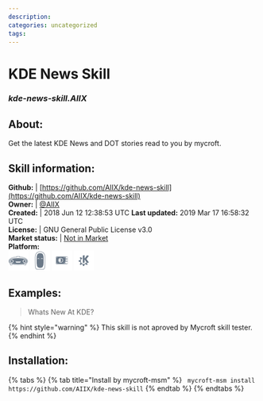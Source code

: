 ```yaml
--- 
description: 
categories: uncategorized   
tags:   
---
```


# KDE News Skill  
### _kde-news-skill.AIIX_  
## About:  
Get the latest KDE News and DOT stories read to you by mycroft.

## Skill information:  
**Github:** | [https://github.com/AIIX/kde-news-skill](https://github.com/AIIX/kde-news-skill)  
**Owner:** | [@AIIX](https://github.com/AIIX)  
**Created:** | 2018 Jun 12 12:38:53 UTC  **Last updated:** 2019 Mar 17 16:58:32 UTC  
**License:** | GNU General Public License v3.0  
**Market status:** | [Not in Market](https://market.mycroft.ai/skill/)  
**Platform:**  
 ![](../.gitbook/assets/mark-1-icon.png)  ![](../.gitbook/assets/mark-2-icon.png)  ![](../.gitbook/assets/picroft-icon.png)  ![](../.gitbook/assets/kde.png)   
## Examples:  
> Whats New At KDE?  
  
{% hint style="warning" %}
This skill is not aproved by Mycroft skill tester.
{% endhint %}
    
## Installation:  
{% tabs %}
{% tab title="Install by mycroft-msm" %}
``` mycroft-msm install https://github.com/AIIX/kde-news-skill```
{% endtab %}
  {% endtabs %}
  